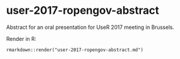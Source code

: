 # user-2017-ropengov-abstract

Abstract for an oral presentation for UseR 2017 meeting in Brussels.

Render in R:

    rmarkdown::render("user-2017-ropengov-abstract.md")


